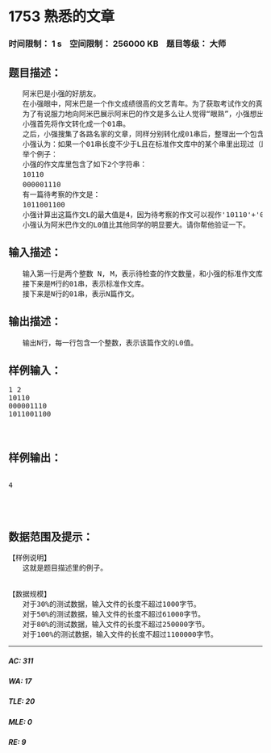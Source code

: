 # 1753 熟悉的文章   
### 时间限制： 1 s&nbsp;&nbsp;&nbsp;&nbsp;空间限制： 256000 KB&nbsp;&nbsp;&nbsp;&nbsp;题目等级： 大师  
## 题目描述：  

<pre>
　　阿米巴是小强的好朋友。  
　　在小强眼中，阿米巴是一个作文成绩很高的文艺青年。为了获取考试作文的真谛，小强向阿米巴求教。阿米巴给小强展示了几篇作文，小强觉得这些文章怎么看怎么觉得熟悉，仿佛是某些范文拼拼凑凑而成的。小强不禁向阿米巴投去了疑惑的眼光，却发现阿米巴露出了一个狡黠的微笑。  
　　为了有说服力地向阿米巴展示阿米巴的作文是多么让人觉得“眼熟”，小强想出了一个评定作文 “熟悉程度”的量化指标：L0.  
　　小强首先将作文转化成一个01串。  
　　之后，小强搜集了各路名家的文章，同样分别转化成01串后，整理出一个包含了M个01串的“标准作文库”。  
　　小强认为：如果一个01串长度不少于L且在标准作文库中的某个串里出现过（即，它是标准作文库的某个串的一个连续子串），那么它是“熟悉”的。对于一篇作文（一个01串）A，如果能够把A分割成若干段子串，其中“熟悉”的子串的长度总和不少于A总长度的90%，那么称A是“熟悉的文章”。 L0是能够让A成为“熟悉的文章”的所有L的最大值（如果不存在这样的L，那么规定L0 = 0）。  
　　举个例子：  
　　小强的作文库里包含了如下2个字符串：  
　　10110  
　　000001110  
　　有一篇待考察的作文是：  
　　1011001100  
　　小强计算出这篇作文L的最大值是4，因为待考察的作文可以视作'10110'+'0110'+'0'，其中'10110'和'0110'被判定为“熟悉”的。而当L = 5或是更大的时候，不存在符合题意的分割方法。所以，这篇作文的L0 = 4。  
　　小强认为阿米巴作文的L0值比其他同学的明显要大。请你帮他验证一下。
</pre>
  
  
## 输入描述：  

<pre>
　　输入第一行是两个整数 N, M，表示待检查的作文数量，和小强的标准作文库的行数。  
　　接下来是M行的01串，表示标准作文库。  
　　接下来是N行的01串，表示N篇作文。
</pre>
  
  
## 输出描述：  

<pre>
　　输出N行，每一行包含一个整数，表示该篇作文的L0值。
</pre>
  
  
## 样例输入：  

<pre>
1 2  
10110  
000001110  
1011001100
  

</pre>
  
  
## 样例输出：  

<pre>

4
  


</pre>
  
  
## 数据范围及提示：  

<pre>
【样例说明】
　　这就是题目描述里的例子。
  

【数据规模】
　　对于30%的测试数据，输入文件的长度不超过1000字节。  
　　对于50%的测试数据，输入文件的长度不超过61000字节。  
　　对于80%的测试数据，输入文件的长度不超过250000字节。  
　　对于100%的测试数据，输入文件的长度不超过1100000字节。
</pre>
  
  
***  

##### AC: 311  
##### WA: 17  
##### TLE: 20  
##### MLE: 0  
##### RE: 9  
